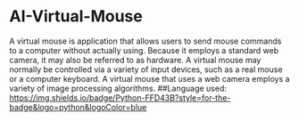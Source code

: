 # AI-Virtual-Mouse
A virtual mouse is application that allows users to send mouse commands to a computer without actually using. Because it employs a standard web camera, it may also be referred to as hardware. A virtual mouse may normally be controlled via a variety of input devices, such as a real mouse or a computer keyboard. A virtual mouse that uses a web camera employs a variety of image processing algorithms.
##Language used:
https://img.shields.io/badge/Python-FFD43B?style=for-the-badge&logo=python&logoColor=blue
